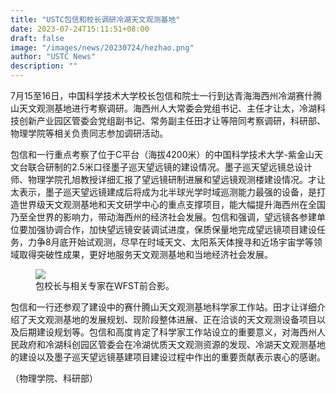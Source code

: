 ```yaml
---
title: "USTC包信和校长调研冷湖天文观测基地"
date: 2023-07-24T15:11:51+08:00
draft: false
image: "/images/news/20230724/hezhao.png"
author: "USTC News"
description: ""
---
```


7月15至16日，中国科学技术大学校长包信和院士一行到达青海海西州冷湖赛什腾山天文观测基地进行考察调研。海西州人大常委会党组书记、主任才让太，冷湖科技创新产业园区管委会党组副书记、常务副主任田才让等陪同考察调研，科研部、物理学院等相关负责同志参加调研活动。

包信和一行重点考察了位于C平台（海拔4200米）的中国科学技术大学-紫金山天文台联合研制的2.5米口径墨子巡天望远镜的建设情况。墨子巡天望远镜总设计师、物理学院孔旭教授详细汇报了望远镜研制进展和望远镜观测楼建设情况。才让太表示，墨子巡天望远镜建成后将成为北半球光学时域巡测能力最强的设备，是打造世界级天文观测基地和天文研学中心的重点支撑项目，能大幅提升海西州在全国乃至全世界的影响力，带动海西州的经济社会发展。包信和强调，望远镜各参建单位要加强协调合作，加快望远镜安装调试进度，保质保量地完成望远镜项目建设任务，力争8月底开始试观测，尽早在时域天文、太阳系天体搜寻和近场宇宙学等领域取得突破性成果，更好地服务天文观测基地和当地经济社会发展。

<figure>
<img src="/images/news/20230724/hezhao.png"/>
<figcaption>包校长与相关专家在WFST前合影。</figcaption>
</figure>

包信和一行还参观了建设中的赛什腾山天文观测基地科学家工作站。田才让详细介绍了天文观测基地的发展规划、现阶段整体进展、正在洽谈的天文观测设备项目以及后期建设规划等。包信和高度肯定了科学家工作站设立的重要意义，对海西州人民政府和冷湖科创园区管委会在冷湖优质天文观测资源的发现、冷湖天文观测基地的建设以及墨子巡天望远镜基建项目建设过程中作出的重要贡献表示衷心的感谢。

（物理学院、科研部）